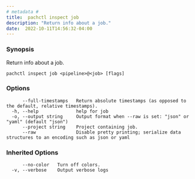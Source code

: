 ```yaml
---
# metadata # 
title:  pachctl inspect job
description: "Return info about a job."
date:  2022-10-11T14:56:32-04:00
---
```


### Synopsis

Return info about a job.

```
pachctl inspect job <pipeline>@<job> [flags]
```

### Options

```
      --full-timestamps   Return absolute timestamps (as opposed to the default, relative timestamps).
  -h, --help              help for job
  -o, --output string     Output format when --raw is set: "json" or "yaml" (default "json")
      --project string    Project containing job.
      --raw               Disable pretty printing; serialize data structures to an encoding such as json or yaml
```

### Inherited Options

```
      --no-color   Turn off colors.
  -v, --verbose    Output verbose logs
```

